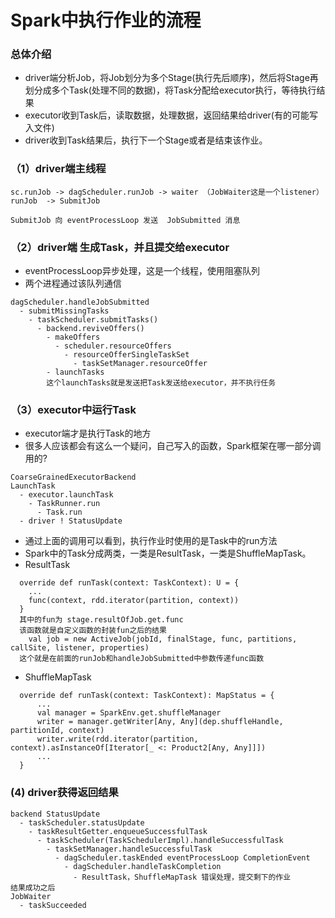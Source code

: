 # Spark中执行作业的流程
### 总体介绍
* driver端分析Job，将Job划分为多个Stage(执行先后顺序)，然后将Stage再划分成多个Task(处理不同的数据)，将Task分配给executor执行，等待执行结果
* executor收到Task后，读取数据，处理数据，返回结果给driver(有的可能写入文件)
* driver收到Task结果后，执行下一个Stage或者是结束该作业。

### （1）driver端主线程
```
sc.runJob -> dagScheduler.runJob -> waiter （JobWaiter这是一个listener）
runJob  -> SubmitJob

SubmitJob 向 eventProcessLoop 发送  JobSubmitted 消息

```
### （2）driver端 生成Task，并且提交给executor

- eventProcessLoop异步处理，这是一个线程，使用阻塞队列
- 两个进程通过该队列通信

```
dagScheduler.handleJobSubmitted
  - submitMissingTasks
    - taskScheduler.submitTasks()
      - backend.reviveOffers()
        - makeOffers
          - scheduler.resourceOffers
            - resourceOfferSingleTaskSet
              - taskSetManager.resourceOffer
        - launchTasks
        这个launchTasks就是发送把Task发送给executor，并不执行任务
```
### （3）executor中运行Task

* executor端才是执行Task的地方
* 很多人应该都会有这么一个疑问，自己写入的函数，Spark框架在哪一部分调用的?

```
CoarseGrainedExecutorBackend
LaunchTask
  - executor.launchTask
    - TaskRunner.run
      - Task.run
  - driver ! StatusUpdate
```

* 通过上面的调用可以看到，执行作业时使用的是Task中的run方法
* Spark中的Task分成两类，一类是ResultTask，一类是ShuffleMapTask。
* ResultTask

```
  override def runTask(context: TaskContext): U = {
    ...
    func(context, rdd.iterator(partition, context))
  }
  其中的fun为 stage.resultOfJob.get.func
  该函数就是自定义函数的封装fun之后的结果
    val job = new ActiveJob(jobId, finalStage, func, partitions, callSite, listener, properties)
  这个就是在前面的runJob和handleJobSubmitted中参数传递func函数

```

* ShuffleMapTask

```
  override def runTask(context: TaskContext): MapStatus = {
      ...
      val manager = SparkEnv.get.shuffleManager
      writer = manager.getWriter[Any, Any](dep.shuffleHandle, partitionId, context)
      writer.write(rdd.iterator(partition, context).asInstanceOf[Iterator[_ <: Product2[Any, Any]]])
      ...
  }
```

### (4) driver获得返回结果

```
backend StatusUpdate
  - taskScheduler.statusUpdate
    - taskResultGetter.enqueueSuccessfulTask
      - taskScheduler(TaskSchedulerImpl).handleSuccessfulTask
        - taskSetManager.handleSuccessfulTask
          - dagScheduler.taskEnded eventProcessLoop CompletionEvent
            - dagScheduler.handleTaskCompletion
              - ResultTask，ShuffleMapTask 错误处理，提交剩下的作业
结果成功之后
JobWaiter
  - taskSucceeded

```
